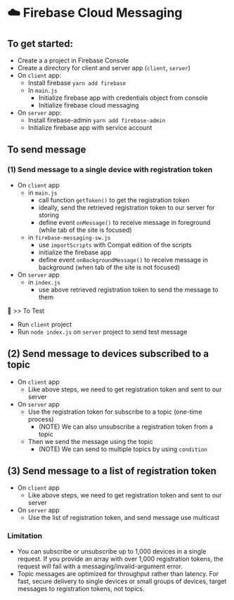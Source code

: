 # ☁️ Firebase Cloud Messaging

## To get started:

- Create a a project in Firebase Console
- Create a directory for client and server app (`client`, `server`)
- On `client` app:
  - Install firebase `yarn add firebase`
  - In `main.js`
    - Initialize firebase app with credentials object from console
    - Initialize firebase cloud messaging
- On `server` app:
  - Install firebase-admin `yarn add firebase-admin`
  - Initialize firebase app with service account

## To send message

### (1) Send message to a single device with registration token

- On `client` app
  - in `main.js`
    - call function `getToken()` to get the registration token
    - ideally, send the retrieved registration token to our server for storing
    - define event `onMessage()` to receive message in foreground (while tab of the site is focused)
  - in `firebase-messaging-sw.js`
    - use `importScripts` with Compat edition of the scripts
    - initialize the firebase app
    - define event `onBackgroundMessage()` to receive message in background (when tab of the site is not focused)
- On `server` app
  - in `index.js`
    - use above retrieved registration token to send the message to them

🧪 >> To Test

- Run `client` project
- Run `node index.js` on `server` project to send test message

## (2) Send message to devices subscribed to a topic

- On `client` app
  - Like above steps, we need to get registration token and sent to our server
- On `server` app
  - Use the registration token for subscribe to a topic (one-time process)
    - (NOTE) We can also unsubscribe a registration token from a topic
  - Then we send the message using the topic
    - (NOTE) We can send to multiple topics by using `condition`

## (3) Send message to a list of registration token

- On `client` app
  - Like above steps, we need to get registration token and sent to our server
- On `server` app
  - Use the list of registration token, and send message use multicast

### Limitation

- You can subscribe or unsubscribe up to 1,000 devices in a single request. If you provide an array with over 1,000 registration tokens, the request will fail with a messaging/invalid-argument error.
- Topic messages are optimized for throughput rather than latency. For fast, secure delivery to single devices or small groups of devices, target messages to registration tokens, not topics.